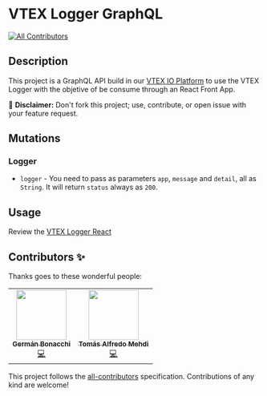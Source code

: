 # VTEX Logger GraphQL

<!-- ALL-CONTRIBUTORS-BADGE:START - Do not remove or modify this section -->

[![All Contributors](https://img.shields.io/badge/all_contributors-9-orange.svg?style=flat-square)](#contributors-)

<!-- ALL-CONTRIBUTORS-BADGE:END -->

## Description

This project is a GraphQL API build in our [VTEX IO Platform](https://vtex.io/) to use the VTEX Logger with the objetive of be consume through an React Front App.

:loudspeaker: **Disclaimer:** Don't fork this project; use, contribute, or open issue with your feature request.

## Mutations

### Logger

- `logger` - You need to pass as parameters `app`, `message` and `detail`, all as `String`. It will return `status` always as `200`.

## Usage

Review the [VTEX Logger React](https://github.com/vtex-apps/vtex-logger-react)

<!-- DOCS-IGNORE:start -->

## Contributors ✨

Thanks goes to these wonderful people:

<table>
  <tr>
    <td align="center"><a href="https://github.com/germanBonacchi"><img src="https://avatars.githubusercontent.com/u/55905671?v=4" width="100px;" alt=""/><br /><sub><b>Germán Bonacchi</b></sub></a><br /><a href="https://github.com/vtex-apps/vtex-logger-graphql/commits?author=germanBonacchi" title="Code">💻</a></td>
    <td align="center"><a href="https://github.com/tomymehdi"><img src="https://avatars.githubusercontent.com/u/774112?v=4" width="100px;" alt=""/><br /><sub><b>Tomás Alfredo Mehdi</b></sub></a><br /><a href="https://github.com/vtex-apps/vtex-logger-graphql/commits?author=tomymehdi" title="Code">💻</a></td>
  </tr>
</table>

<!-- ALL-CONTRIBUTORS-LIST:START - Do not remove or modify this section -->
<!-- prettier-ignore-start -->
<!-- markdownlint-disable -->
<!-- markdownlint-enable -->
<!-- prettier-ignore-end -->

<!-- ALL-CONTRIBUTORS-LIST:END -->

This project follows the [all-contributors](https://github.com/all-contributors/all-contributors) specification. Contributions of any kind are welcome!

<!-- DOCS-IGNORE:end -->
